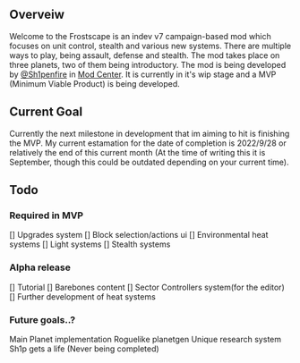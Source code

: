 ## Overveiw
Welcome to the Frostscape is an indev v7 campaign-based mod which focuses on unit control, stealth and various new systems. There are multiple ways to play, being assault, defense and stealth. The mod takes place on three planets, two of them being introductory. The mod is being developed by [@Sh1penfire](https://github.com/Sh1penfire) in [Mod Center](https://discord.gg/XrFhAZys7T). It is currently in it's wip stage and a MVP (Minimum Viable Product) is being developed.

## Current Goal
Currently the next milestone in development that im aiming to hit is finishing the MVP. My current estamation for the date of completion is 2022/9/28 or relatively the end of this current month (At the time of writing this it is September, though this could be outdated depending on your current time).

## Todo

### Required in MVP

[] Upgrades system
[] Block selection/actions ui
[] Environmental heat systems
[] Light systems
[] Stealth systems

### Alpha release
[] Tutorial
[] Barebones content
[] Sector Controllers system(for the editor)
[] Further development of heat systems

### Future goals..?
Main Planet implementation
Roguelike planetgen
Unique research system
Sh1p gets a life (Never being completed)
